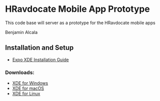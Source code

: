 # HRavdocate Mobile App Prototype
This code base will server as a prototype for the HRavdocate mobile apps

Benjamin Alcala
## Installation and Setup
  * [Expo XDE Installation Guide](https://docs.expo.io/versions/latest/introduction/installation.html)
### Downloads:
  * [XDE for Windows](https://xde-updates.exponentjs.com/download/win32)
  * [XDE for macOS](https://xde-updates.exponentjs.com/download/mac)
  * [XDE for Linux](https://xde-updates.exponentjs.com/download/mac)
